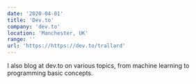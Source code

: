 ```yaml
---
date: '2020-04-01'
title: 'Dev.to'
company: 'dev.to'
location: 'Manchester, UK'
range: ''
url: 'https://https://dev.to/trallard'
---
```


I also blog at dev.to on various topics, from machine learning to programming basic concepts.
